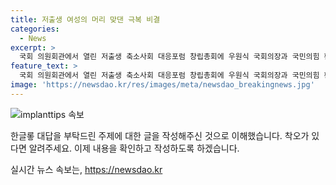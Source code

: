 ```yaml
---
title: 저출생 여성의 머리 맞댄 극복 비결
categories:
  - News
excerpt: >
  국회 의원회관에서 열린 저출생 축소사회 대응포럼 창립총회에 우원식 국회의장과 국민의힘 황우여 비대위원장, 추경호 원내대표, 더불어민주당 백혜련, 김정재 의원 등이 참석하며 주목을 끌었다.
feature_text: >
  국회 의원회관에서 열린 저출생 축소사회 대응포럼 창립총회에 우원식 국회의장과 국민의힘 황우여 비대위원장, 추경호 원내대표, 더불어민주당 백혜련, 김정재 의원 등이 참석하며 주목을 끌었다.
image: 'https://newsdao.kr/res/images/meta/newsdao_breakingnews.jpg'
---
```


<p><img src="https://newsdao.kr/res/images/meta/newsdao_breakingnews.jpg" alt="implanttips 속보" /></p>

<p>한글롷 대답을 부탁드린 주제에 대한 글을 작성해주신 것으로 이해했습니다. 착오가 있다면 알려주세요. 이제 내용을 확인하고 작성하도록 하겠습니다.</p>
실시간 뉴스 속보는, <a href="https://newsdao.kr" rel="dofollow">https://newsdao.kr</a>


